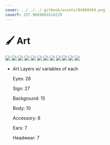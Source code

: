 ```yaml
---
cover: ../../../.gitbook/assets/04960459.png
coverY: 257.9669603524229
---
```


# 🖌 Art

![](../../../.gitbook/assets/1.png) ![](../../../.gitbook/assets/2.png) ![](<../../../.gitbook/assets/3 (1).png>) ![](../../../.gitbook/assets/6.png) ![](../../../.gitbook/assets/8.png) ![](../../../.gitbook/assets/28.png) ![](../../../.gitbook/assets/30.png) ![](../../../.gitbook/assets/55.png) ![](../../../.gitbook/assets/63.png) ![](<../../../.gitbook/assets/81 (1).png>) ![](../../../.gitbook/assets/367.png) ![](../../../.gitbook/assets/unknown2.png)

*   Art Layers w/ variables of each

    Eyes: 28

    Sign: 27

    Background: 15

    Body: 10

    Accessory: 8

    Ears: 7

    Headwear: 7
